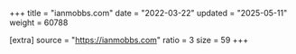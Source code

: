 +++
title = "ianmobbs.com"
date = "2022-03-22"
updated = "2025-05-11"
weight = 60788

[extra]
source = "https://ianmobbs.com"
ratio = 3
size = 59
+++
